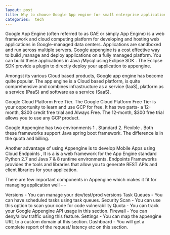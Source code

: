 ```yaml
---
layout: post
title: Why to choose Google App engine for small enterprise application ?
categories:  tech
---
```


Google App Engine (often referred to as GAE or simply App Engine) is a web framework and cloud computing platform for developing and hosting web applications in Google-managed data centers. Applications are sandboxed and run across multiple servers. Google appengine is a cost effective way to build ,manage and deploy applications on a fully managed platform. You can build these applications in Java /Mysql using Eclipse SDK . The Eclipse SDK provide a plugin to directly deploy your application to appengine.

Amongst its various Cloud based products, Google app engine has become quite popular. The app engine is a Cloud based platform, is quite comprehensive and combines infrastructure as a service (IaaS), platform as a service (PaaS) and software as a service (SaaS).

Google Cloud Platform Free Tier. The Google Cloud Platform Free Tier is your opportunity to learn and use GCP for free. It has two parts- a 12-month, $300 credit free trial and Always Free. The 12-month, $300 free trial allows you to use any GCP product.

Google Appengine has two environments 1 . Standard 2. Flexible . Both these frameworks support Java spring boot framework. The difference is in the quota and billing.

Another advantage of using Appengine is to develop Mobile Apps using Cloud Endpoints , It is a is a web framework for the App Engine standard Python 2.7 and Java 7 & 8 runtime environments. Endpoints Frameworks provides the tools and libraries that allow you to generate REST APIs and client libraries for your application.



There are few important components in Appengine which makes it fit for managing application well - -

Versions - You can manage your dev/test/prod versions
Task Queues - You can have scheduled tasks using task queues.
Security Scan - You can use this option to scan your code for code vulnerability
Quota - You can track your Google Appengine API usage in this section.
Firewall - You can deny/allow traffic using this feature.
Settings - You can map the appengine URL to a custom domain at this section.
Dashboard - You will get a complete report of the request/ latency etc on this section.